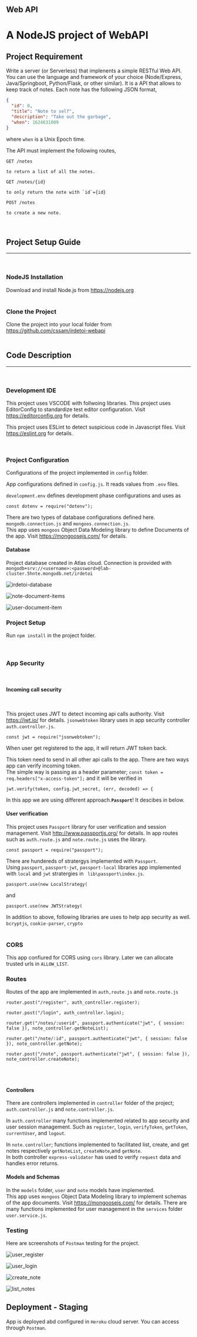## Web API

# **A NodeJS project of WebAPI**

## **Project Requirement**

Write a server (or Serverless) that implenents a simple RESTful Web API. You can use the language and framework of your choice (Node/Express, Java/Springboot, Python/Flask, or other similar). It is a API that allows to keep track of notes. Each note has the following JSON format,

```json
{
  "id": 0,
  "title": "Note to self",
  "description": "Take out the garbage",
  "when": 1624631009
}
```

where `when` is a Unix Epoch time.

The API must implement the following routes,

```text
GET /notes

to return a list of all the notes.
```

```text
GET /notes/{id}

to only return the note with `id`={id}
```

```text
POST /notes

to create a new note.
```

<br>

## **Project Setup Guide**

---

<br>

### **NodeJS Installation**

Download and install Node.js from https://nodejs.org
<br>
<br>

### **Clone the Project**

Clone the project into your local folder from https://github.com/cssam/irdetoi-webapi  
<br>

## **Code Description**

---

<br>

### **Development IDE**

This project uses VSCODE with follwoing libraries.
This project uses EditorConfig to standardize test editor configuration. Visit https://editorconfig.org for details.

This project uses ESLint to detect suspicious code in Javascript files. Visit https://eslint.org for details.

<br>

### **Project Configuration**

Configurations of the project implemented in `config` folder.

App configurations defined in `config.js`. It reads values from `.env` files.

`development.env` defines development phase configurations and uses as

```
const dotenv = require("dotenv");
```

There are two types of database configurations defined here. `mongodb.connection.js` and `mongoos.connection.js`.  
This app uses `mongoos` Object Data Modeling library to define Documents of the app. Visit https://mongoosejs.com/ for details.

#### **Database**

Project database created in Atlas cloud. Connection is provided with
`mongodb+srv://<username>:<password>@lab-cluster.5hnte.mongodb.net/irdetoi`

![irdetoi-database](https://user-images.githubusercontent.com/6191308/141512590-e73233a5-7dd4-4fe6-b622-60af4926b8ab.png)

![note-document-items](https://user-images.githubusercontent.com/6191308/141512651-7efcbb18-0266-4411-bf8b-66f8dfe64c0e.png)

![user-document-item](https://user-images.githubusercontent.com/6191308/141512686-8d33a6d1-3ee5-46c4-93a1-85219e41597d.png)

### **Project Setup**

Run `npm install` in the project folder.  
<br>
<br>

### **App Security**

<br>

#### **Incoming call security**

<br>

This project uses JWT to detect incoming api calls authority. Visit https://jwt.io/ for details.
`jsonwebtoken` library uses in app security controller `auth.controller.js`.

```
const jwt = require("jsonwebtoken");
```

When user get registered to the app, it will return JWT token back.

This token need to send in all other api calls to the app. There are two ways app can verify incoming token.  
The simple way is passing as a header parameter; `const token = req.headers["x-access-token"];` and it will be verified in

```
jwt.verify(token, config.jwt_secret, (err, decoded) => {
```

In this app we are using different approach.**`Passport`**! It descibes in below.

#### **User verification**

This project uses `Passport` library for user verification and session management. Visit http://www.passportjs.org/ for details. In app routes such as `auth.route.js` and `note.route.js` uses the library.

```
const passport = require("passport");

```

There are hundereds of stratergys implemented with `Passport`.  
Using `passport`, `passport-jwt`, `passport-local` libraries app implemented with `local` and `jwt` stratergies in ` lib\passport\index.js`.

```
passport.use(new LocalStrategy(
```

and

```
passport.use(new JWTStrategy(
```

In addition to above, following libraries are uses to help app security as well.  
`bcryptjs`, `cookie-parser`, `crypto`  
<br>

### **CORS**

This app confiured for CORS using `cors` library.
Later we can allocate trusted urls in `ALLOW_LIST`.

### **Routes**

Routes of the app are implemented in `auth,route.js` and `note.route.js`

```
router.post("/register", auth_controller.register);

router.post("/login", auth_controller.login);
```

```
router.get("/notes/:userid", passport.authenticate("jwt", { session: false }), note_controller.getNoteList);

router.get("/note/:id", passport.authenticate("jwt", { session: false }), note_controller.getNote);

router.post("/note", passport.authenticate("jwt", { session: false }), note_controller.createNote);
```

<br>
<br>

#### **Controllers**

There are controllers implemented in `controller` folder of the project; `auth.controller.js` and `note.controller.js`.

In `auth.controller` many functions implemented related to app security and user session management. Such as `register`, `login`, `verifyToken`, `getToken`, `currentUser`, and `logout`.

In `note.controller`; functions implemented to facilitated list, create, and get notes respectively `getNoteList`, `createNote`,and `getNote`.  
In both controller `express-validator` has used to verify `request` data and handles error returns.

#### **Models and Schemas**

In the `models` folder, `user` and `note` models have implemented.  
This app uses `mongoos` Object Data Modeling library to implement schemas of the app documents. Visit https://mongoosejs.com/ for details.
There are many functions implemented for user management in the `services` folder `user.service.js`.

### **Testing**

Here are screenshots of `Postman` testing for the project.

![user_register](https://user-images.githubusercontent.com/6191308/141512900-d3aba10c-1949-41f8-ab9a-135a7e6e51e4.png)

![user_login](https://user-images.githubusercontent.com/6191308/141512910-09bf6b36-6a04-49db-a956-709dd2e0f11c.png)

![create_note](https://user-images.githubusercontent.com/6191308/141512937-697ddf74-ebdb-4baa-944f-e30ebc668434.png)

![list_notes](https://user-images.githubusercontent.com/6191308/141512947-d550e2a8-99cb-4c51-905b-85a1efdfe0ea.png)

## **Deployment - Staging**

App is deployed abd configured in `Heroku` cloud server. You can access through `Postman`.
